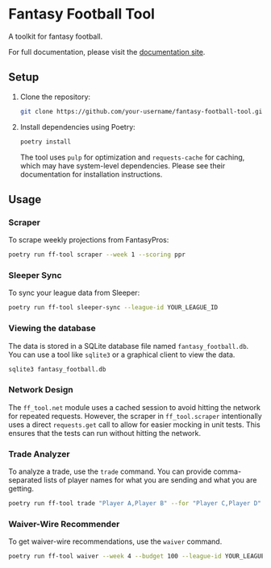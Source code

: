 # Fantasy Football Tool

A toolkit for fantasy football.

For full documentation, please visit the [documentation site](https://<org>.github.io/Fantasy-Football-Tool/).

## Setup

1.  Clone the repository:
    ```bash
    git clone https://github.com/your-username/fantasy-football-tool.git
    ```
2.  Install dependencies using Poetry:
    ```bash
    poetry install
    ```
    The tool uses `pulp` for optimization and `requests-cache` for caching, which may have system-level dependencies. Please see their documentation for installation instructions.

## Usage

### Scraper

To scrape weekly projections from FantasyPros:
```bash
poetry run ff-tool scraper --week 1 --scoring ppr
```

### Sleeper Sync

To sync your league data from Sleeper:
```bash
poetry run ff-tool sleeper-sync --league-id YOUR_LEAGUE_ID
```

### Viewing the database

The data is stored in a SQLite database file named `fantasy_football.db`. You can use a tool like `sqlite3` or a graphical client to view the data.
```bash
sqlite3 fantasy_football.db
```

### Network Design

The `ff_tool.net` module uses a cached session to avoid hitting the network for repeated requests. However, the scraper in `ff_tool.scraper` intentionally uses a direct `requests.get` call to allow for easier mocking in unit tests. This ensures that the tests can run without hitting the network.

### Trade Analyzer

To analyze a trade, use the `trade` command. You can provide comma-separated lists of player names for what you are sending and what you are getting.

```bash
poetry run ff-tool trade "Player A,Player B" --for "Player C,Player D"
```

### Waiver-Wire Recommender

To get waiver-wire recommendations, use the `waiver` command.

```bash
poetry run ff-tool waiver --week 4 --budget 100 --league-id YOUR_LEAGUE_ID
```